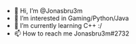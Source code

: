 - 👋 Hi, I’m @Jonasbru3m
- 👀 I’m interested in Gaming/Python/Java
- 🌱 I’m currently learning C++ :/
- 📫 How to reach me Jonasbru3m#2732

<!---
Jonasbru3m/Jonasbru3m is a ✨ special ✨ repository because its `README.md` (this file) appears on your GitHub profile.
You can click the Preview link to take a look at your changes.
--->
